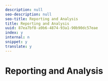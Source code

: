 ```yaml
---
description: null
seo-description: null
seo-title: Reporting and Analysis
title: Reporting and Analysis
uuid: 87ea7bf8-a9b6-4874-93a1-90b90dc57eae
index: y
internal: n
snippet: y
translate: y
---
```


# Reporting and Analysis

